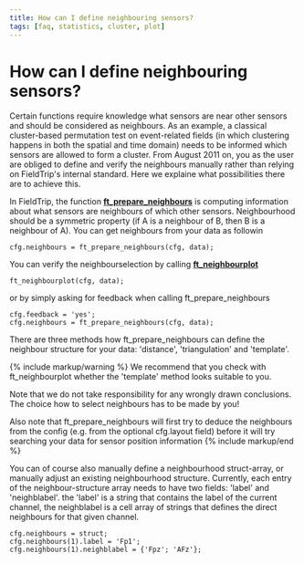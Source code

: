 ```yaml
---
title: How can I define neighbouring sensors?
tags: [faq, statistics, cluster, plot]
---
```


# How can I define neighbouring sensors?

Certain functions require knowledge what sensors are near other sensors and should be considered as neighbours. As an example, a classical cluster-based permutation test on event-related fields (in which clustering happens in both the spatial and time domain) needs to be informed which sensors are allowed to form a cluster. From August 2011 on, you as the user are obliged to define and verify the neighbours manually rather than relying on FieldTrip's internal standard. Here we explaine what possibilities there are to achieve this.

In FieldTrip, the function **[ft_prepare_neighbours](https://github.com/fieldtrip/fieldtrip/blob/release/ft_prepare_neighbours.m)** is computing information about what sensors are neighbours of which other sensors. Neighbourhood should be a symmetric property (if A is a neighbour of B, then B is a neighbour of A). You can get neighbours from your data as followin

    cfg.neighbours = ft_prepare_neighbours(cfg, data);

You can verify the neighbourselection by calling **[ft_neighbourplot](https://github.com/fieldtrip/fieldtrip/blob/release/ft_neighbourplot.m)**

    ft_neighbourplot(cfg, data);

or by simply asking for feedback when calling ft_prepare_neighbours

    cfg.feedback = 'yes';
    cfg.neighbours = ft_prepare_neighbours(cfg, data);

There are three methods how ft_prepare_neighbours can define the neighbour structure for your data: 'distance', 'triangulation' and 'template'.

{% include markup/warning %}
We recommend that you check with ft_neighbourplot whether the 'template' method looks suitable to you.

Note that we do not take responsibility for any wrongly drawn conclusions. The choice how to select neighbours has to be made by you!

Also note that ft_prepare_neighbours will first try to deduce the neighbours from the config (e.g. from the optional cfg.layout field) before it will try searching your data for sensor position information
{% include markup/end %}

You can of course also manually define a neighbourhood struct-array, or manually adjust an existing neighbourhood structure. Currently, each entry of the neighbour-structure array needs to have two fields: 'label' and 'neighblabel'. the 'label' is a string that contains the label of the current channel, the neighblabel is a cell array of strings that defines the direct neighbours for that given channel.

    cfg.neighbours = struct;
    cfg.neighbours(1).label = 'Fp1';
    cfg.neighbours(1).neighblabel = {'Fpz'; 'AFz'};
